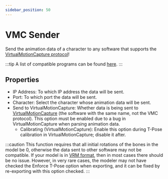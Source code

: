 ```yaml
---
sidebar_position: 50
---
```


# VMC Sender

Send the animation data of a character to any software that supports the [VirtualMotionCapture protocol](https://protocol.vmc.info/english)!

:::tip
A list of compatible programs can be found [here](https://protocol.vmc.info/Reference).
:::

## Properties

* IP Address: To which IP address the data will be sent.
* Port: To which port the data will be sent.
* Character: Select the character whose animation data will be sent.
* Send to VirtualMotionCapture: Whether data is being sent to [VirtualMotionCapture](https://akira.works/VirtualMotionCapture-en/) (the software with the same name, not the VMC protocol). This option must be enabled due to a bug in VirtualMotionCapture when parsing animation data.
  * Calibrating (VirtualMotionCapture): Enable this option during T-Pose calibration in VirtualMotionCapture; disable it after.

:::caution
This function requires that all initial rotations of the bones in the model be 0, otherwise the data sent to other software may not be compatible. If your model is in [VRM format](https://vrm.dev/), then in most cases there should be no issue. However, in very rare cases, the modeler may not have checked the Enforce T-Pose option when exporting, and it can be fixed by re-exporting with this option checked.
:::
